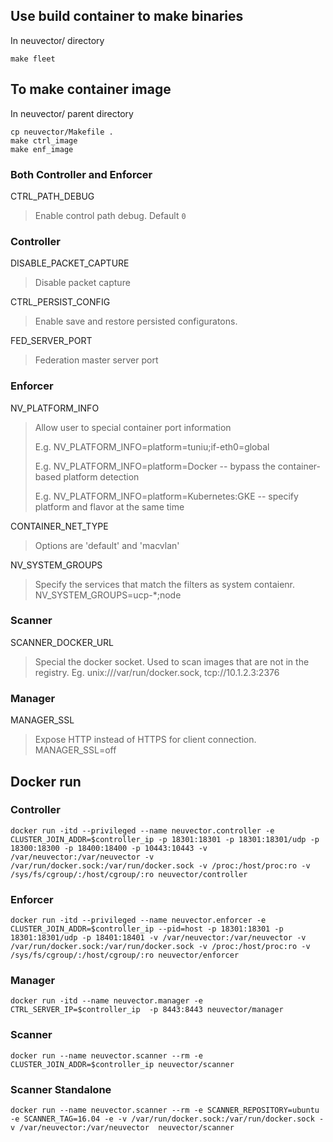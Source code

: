 ## Use build container to make binaries
In neuvector/ directory
```
make fleet
```

## To make container image
In neuvector/ parent directory
```
cp neuvector/Makefile .
make ctrl_image
make enf_image
```

### Both Controller and Enforcer
CTRL_PATH_DEBUG
> Enable control path debug. Default ```0```

### Controller
DISABLE_PACKET_CAPTURE
> Disable packet capture 

CTRL_PERSIST_CONFIG
> Enable save and restore persisted configuratons.

FED_SERVER_PORT
> Federation master server port

### Enforcer
NV_PLATFORM_INFO
> Allow user to special container port information
> 
> E.g. NV_PLATFORM_INFO=platform=tuniu;if-eth0=global
> 
> E.g. NV_PLATFORM_INFO=platform=Docker -- bypass the container-based platform detection
> 
> E.g. NV_PLATFORM_INFO=platform=Kubernetes:GKE -- specify platform and flavor at the same time

CONTAINER_NET_TYPE
> Options are 'default' and 'macvlan'

NV_SYSTEM_GROUPS
> Specify the services that match the filters as system contaienr.
> NV_SYSTEM_GROUPS=ucp-*;node

### Scanner
SCANNER_DOCKER_URL
> Special the docker socket. Used to scan images that are not in the registry. Eg. unix:///var/run/docker.sock, tcp://10.1.2.3:2376

### Manager
MANAGER_SSL
> Expose HTTP instead of HTTPS for client connection.
> MANAGER_SSL=off

## Docker run

### Controller

`docker run -itd --privileged --name neuvector.controller -e CLUSTER_JOIN_ADDR=$controller_ip -p 18301:18301 -p 18301:18301/udp -p 18300:18300 -p 18400:18400 -p 10443:10443 -v /var/neuvector:/var/neuvector -v /var/run/docker.sock:/var/run/docker.sock -v /proc:/host/proc:ro -v /sys/fs/cgroup/:/host/cgroup/:ro neuvector/controller
`

### Enforcer

`docker run -itd --privileged --name neuvector.enforcer -e CLUSTER_JOIN_ADDR=$controller_ip --pid=host -p 18301:18301 -p 18301:18301/udp -p 18401:18401 -v /var/neuvector:/var/neuvector -v /var/run/docker.sock:/var/run/docker.sock -v /proc:/host/proc:ro -v /sys/fs/cgroup/:/host/cgroup/:ro neuvector/enforcer
`

### Manager

`docker run -itd --name neuvector.manager -e CTRL_SERVER_IP=$controller_ip  -p 8443:8443 neuvector/manager
`

### Scanner

`docker run --name neuvector.scanner --rm -e CLUSTER_JOIN_ADDR=$controller_ip neuvector/scanner
`

### Scanner Standalone

`docker run --name neuvector.scanner --rm -e SCANNER_REPOSITORY=ubuntu -e SCANNER_TAG=16.04 -e -v /var/run/docker.sock:/var/run/docker.sock -v /var/neuvector:/var/neuvector  neuvector/scanner
`
